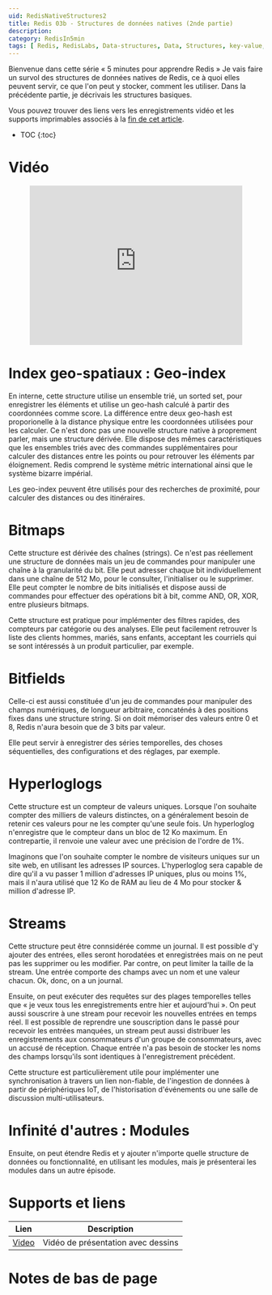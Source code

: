 ```yaml
---
uid: RedisNativeStructures2
title: Redis 03b - Structures de données natives (2nde partie)
description:
category: RedisIn5min
tags: [ Redis, RedisLabs, Data-structures, Data, Structures, key-value, key, value, strings, limits, sets, sorted, sorted sets, list, hash, geo, geo index, bitmap, bitfield, hyperloglog, usecase, stream, ttl, time-to-live, expiration, full text search, full text, search engine, graph database, graph, cypher, opencypher, concurrency, atomic counter, atomic, counter, lock, index, indices, stack, queue, joe queue, task queue, task ]
---
```


Bienvenue dans cette série « 5 minutes pour apprendre Redis » Je vais faire un
survol des structures de données natives de Redis, ce à quoi elles peuvent
servir, ce que l'on peut y stocker, comment les utiliser. Dans la précédente
partie, je décrivais les structures basiques.

Vous pouvez trouver des liens vers les enregistrements vidéo et les supports
imprimables associés à la <a href="#supports-et-liens">fin de cet article</a>.

* TOC
{:toc}

# Vidéo

<center><iframe width="420" height="315" src="https://www.youtube.com/embed/Ikz8eXF1XVc" frameborder="0" allowfullscreen></iframe></center>

# Index geo-spatiaux : Geo-index

En interne, cette structure utilise un ensemble trié, un sorted set, pour
enregistrer les éléments et utilise un geo-hash calculé à partir des coordonnées
comme score. La différence entre deux geo-hash est proporionelle à la distance
physique entre les coordonnées utilisées pour les calculer. Ce n'est donc pas
une nouvelle structure native à proprement parler, mais une structure dérivée.
Elle dispose des mêmes caractéristiques que les ensembles triés avec des
commandes supplémentaires pour calculer des distances entre les points ou pour
retrouver les éléments par éloignement. Redis comprend le système métric
international ainsi que le système bizarre impérial.

Les geo-index peuvent être utilisés pour des recherches de proximité, pour
calculer des distances ou des itinéraires.

# Bitmaps

Cette structure est dérivée des chaînes (strings). Ce n'est pas réellement une
structure de données mais un jeu de commandes pour manipuler une chaîne à la
granularité du bit. Elle peut adresser chaque bit individuellement dans une
chaîne de 512 Mo, pour le consulter, l'initialiser ou le supprimer. Elle peut
compter le nombre de bits initialisés et dispose aussi de commandes pour
effectuer des opérations bit à bit, comme AND, OR, XOR, entre plusieurs bitmaps.

Cette structure est pratique pour implémenter des filtres rapides, des compteurs
par catégorie ou des analyses. Elle peut facilement retrouver ls liste des
clients hommes, mariés, sans enfants, acceptant les courriels qui se sont
intéressés à un produit particulier, par exemple.

# Bitfields

Celle-ci est aussi constituée d'un jeu de commandes pour manipuler des champs
numériques, de longueur arbitraire, concaténés à des positions fixes dans une
structure string. Si on doit mémoriser des valeurs entre 0 et 8, Redis n'aura
besoin que de 3 bits par valeur.

Elle peut servir à enregistrer des séries temporelles, des choses séquentielles,
des configurations et des réglages, par exemple.

# Hyperloglogs

Cette structure est un compteur de valeurs uniques. Lorsque l'on souhaite
compter des milliers de valeurs distinctes, on a généralement besoin de retenir
ces valeurs pour ne les compter qu'une seule fois. Un hyperloglog n'enregistre
que le compteur dans un bloc de 12 Ko maximum. En contrepartie, il renvoie une
valeur avec une précision de l'ordre de 1%.

Imaginons que l'on souhaite compter le nombre de visiteurs uniques sur un site
web, en utilisant les adresses IP sources. L'hyperloglog sera capable de dire
qu'il a vu passer 1 million d'adresses IP uniques, plus ou moins 1%, mais il
n'aura utilisé que 12 Ko de RAM au lieu de 4 Mo pour stocker & million d'adresse
IP.

# Streams

Cette structure peut être connsidérée comme un journal. Il est possible d'y
ajouter des entrées, elles seront horodatées et enregistrées mais on ne peut pas
les supprimer ou les modifier. Par contre, on peut limiter la taille de la
stream. Une entrée comporte des champs avec un nom et une valeur chacun. Ok,
donc, on a un journal.

Ensuite, on peut exécuter des requêtes sur des plages temporelles telles que «
je veux tous les enregistrements entre hier et aujourd'hui ». On peut aussi
souscrire à une stream pour recevoir les nouvelles entrées en temps réel. Il est
possible de reprendre une souscription dans le passé pour recevoir les entrées
manquées, un stream peut aussi distribuer les enregistrements aux consommateurs
d'un groupe de consommateurs, avec un accusé de réception. Chaque entrée n'a pas
besoin de stocker les noms des champs lorsqu'ils sont identiques à
l'enregistrement précédent.

Cette structure est particulièrement utile pour implémenter une synchronisation
à travers un lien non-fiable, de l'ingestion de données à partir de
périphériques IoT, de l'historisation d'événements ou une salle de discussion
multi-utilisateurs.

# Infinité d'autres : Modules

Ensuite, on peut étendre Redis et y ajouter n'importe quelle structure de
données ou fonctionnalité, en utilisant les modules, mais je présenterai les
modules dans un autre épisode.

# Supports et liens

| Lien | Description |
|---|---|
| [Video] | Vidéo de présentation avec dessins |

# Notes de bas de page

[Video]: https://youtu.be/Ikz8eXF1XVc "Vidéo de présentation avec dessins"
